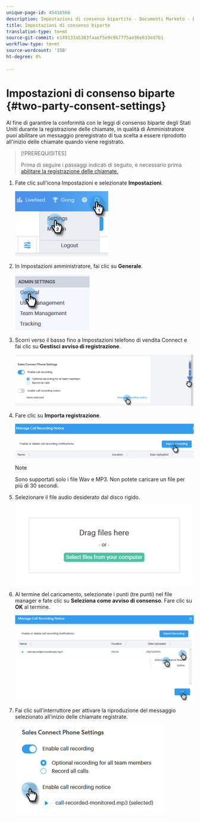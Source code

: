 ```yaml
---
unique-page-id: 45416566
description: Impostazioni di consenso bipartito - Documenti Marketo - Documentazione del prodotto
title: Impostazioni di consenso biparte
translation-type: tm+mt
source-git-commit: e149133a5383faaef5e9c9b7775ae36e633ed7b1
workflow-type: tm+mt
source-wordcount: '158'
ht-degree: 0%

---
```



# Impostazioni di consenso biparte {#two-party-consent-settings}

Al fine di garantire la conformità con le leggi di consenso biparte degli Stati Uniti durante la registrazione delle chiamate, in qualità di Amministratore puoi abilitare un messaggio preregistrato di tua scelta a essere riprodotto all&#39;inizio delle chiamate quando viene registrato.

>[!PREREQUISITES]
>
>Prima di seguire i passaggi indicati di seguito, è necessario prima [abilitare la registrazione delle chiamate.](http://docs.marketo.com/x/dAC1Ag)

1. Fate clic sull&#39;icona Impostazioni e selezionate **Impostazioni**.

   ![](assets/one-1.png)

1. In Impostazioni amministratore, fai clic su **Generale**.

   ![](assets/two-1.png)

1. Scorri verso il basso fino a Impostazioni telefono di vendita Connect e fai clic su **Gestisci avviso di registrazione**.

   ![](assets/three-1.png)

1. Fare clic su **Importa registrazione**.

   ![](assets/four-1.png)

   >[!NOTE]
   >
   >Sono supportati solo i file Wav e MP3. Non potete caricare un file per più di 30 secondi.

1. Selezionare il file audio desiderato dal disco rigido.

   ![](assets/five.png)

1. Al termine del caricamento, selezionate i punti (tre punti) nel file manager e fate clic su **Seleziona come avviso di consenso**. Fare clic su **OK** al termine.

   ![](assets/six.png)

1. Fai clic sull’interruttore per attivare la riproduzione del messaggio selezionato all’inizio delle chiamate registrate.

   ![](assets/seven.png)

